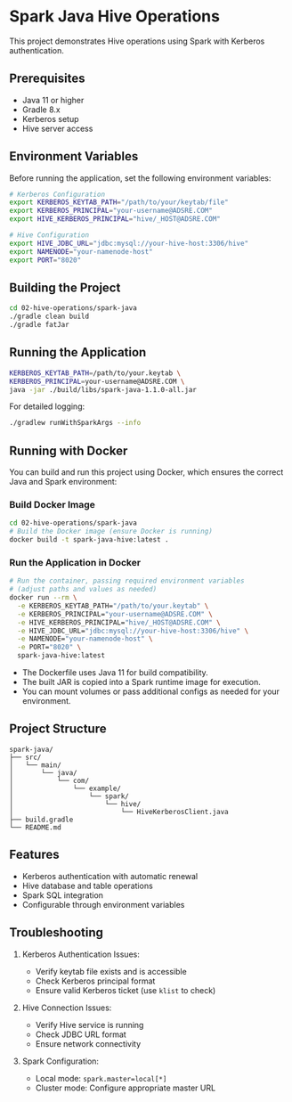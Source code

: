 # Spark Java Hive Operations

This project demonstrates Hive operations using Spark with Kerberos authentication.

## Prerequisites

- Java 11 or higher
- Gradle 8.x
- Kerberos setup
- Hive server access

## Environment Variables

Before running the application, set the following environment variables:

```bash
# Kerberos Configuration
export KERBEROS_KEYTAB_PATH="/path/to/your/keytab/file"
export KERBEROS_PRINCIPAL="your-username@ADSRE.COM"
export HIVE_KERBEROS_PRINCIPAL="hive/_HOST@ADSRE.COM"

# Hive Configuration
export HIVE_JDBC_URL="jdbc:mysql://your-hive-host:3306/hive"
export NAMENODE="your-namenode-host"
export PORT="8020"
```

## Building the Project

```bash
cd 02-hive-operations/spark-java
./gradle clean build
./gradle fatJar

```

## Running the Application

```bash
KERBEROS_KEYTAB_PATH=/path/to/your.keytab \
KERBEROS_PRINCIPAL=your-username@ADSRE.COM \
java -jar ./build/libs/spark-java-1.1.0-all.jar
```

For detailed logging:
```bash
./gradlew runWithSparkArgs --info
```

## Running with Docker

You can build and run this project using Docker, which ensures the correct Java and Spark environment:

### Build Docker Image

```bash
cd 02-hive-operations/spark-java
# Build the Docker image (ensure Docker is running)
docker build -t spark-java-hive:latest .
```

### Run the Application in Docker

```bash
# Run the container, passing required environment variables
# (adjust paths and values as needed)
docker run --rm \
  -e KERBEROS_KEYTAB_PATH="/path/to/your.keytab" \
  -e KERBEROS_PRINCIPAL="your-username@ADSRE.COM" \
  -e HIVE_KERBEROS_PRINCIPAL="hive/_HOST@ADSRE.COM" \
  -e HIVE_JDBC_URL="jdbc:mysql://your-hive-host:3306/hive" \
  -e NAMENODE="your-namenode-host" \
  -e PORT="8020" \
  spark-java-hive:latest
```

- The Dockerfile uses Java 11 for build compatibility.
- The built JAR is copied into a Spark runtime image for execution.
- You can mount volumes or pass additional configs as needed for your environment.

## Project Structure

```
spark-java/
├── src/
│   └── main/
│       └── java/
│           └── com/
│               └── example/
│                   └── spark/
│                       └── hive/
│                           └── HiveKerberosClient.java
├── build.gradle
└── README.md
```

## Features

- Kerberos authentication with automatic renewal
- Hive database and table operations
- Spark SQL integration
- Configurable through environment variables

## Troubleshooting

1. Kerberos Authentication Issues:
   - Verify keytab file exists and is accessible
   - Check Kerberos principal format
   - Ensure valid Kerberos ticket (use `klist` to check)

2. Hive Connection Issues:
   - Verify Hive service is running
   - Check JDBC URL format
   - Ensure network connectivity

3. Spark Configuration:
   - Local mode: `spark.master=local[*]`
   - Cluster mode: Configure appropriate master URL 